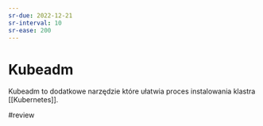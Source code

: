```yaml
---
sr-due: 2022-12-21
sr-interval: 10
sr-ease: 200
---
```


# Kubeadm

Kubeadm to dodatkowe narzędzie które ułatwia proces instalowania klastra [[Kubernetes]].

#review 